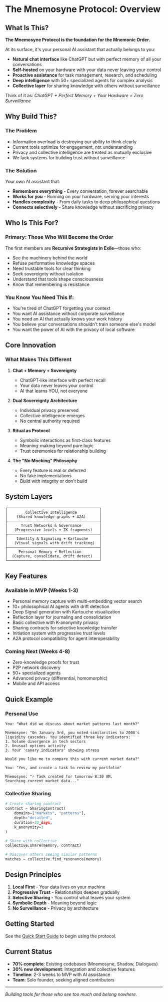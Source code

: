 # The Mnemosyne Protocol: Overview

## What Is This?

**The Mnemosyne Protocol is the foundation for the Mnemonic Order.**

At its surface, it's your personal AI assistant that actually belongs to you:
- **Natural chat interface** like ChatGPT but with perfect memory of all your conversations
- **Self-hosted** on your hardware with your data never leaving your control
- **Proactive assistance** for task management, research, and scheduling
- **Deep intelligence** with 50+ specialized agents for complex analysis
- **Collective layer** for sharing knowledge with others without surveillance

Think of it as: *ChatGPT + Perfect Memory + Your Hardware + Zero Surveillance*

## Why Build This?

### The Problem
- Information overload is destroying our ability to think clearly
- Current tools optimize for engagement, not understanding
- Privacy and collective intelligence are treated as mutually exclusive
- We lack systems for building trust without surveillance

### The Solution
Your own AI assistant that:
- **Remembers everything** - Every conversation, forever searchable
- **Works for you** - Running on your hardware, serving your interests
- **Handles complexity** - From daily tasks to deep philosophical questions
- **Connects selectively** - Share knowledge without sacrificing privacy

## Who Is This For?

### Primary: Those Who Will Become the Order

The first members are **Recursive Strategists in Exile**—those who:
- See the machinery behind the world
- Refuse performative knowledge spaces
- Need trustable tools for clear thinking
- Seek sovereignty without isolation
- Understand that tools shape consciousness
- Know that remembering is resistance

### You Know You Need This If:
- You're tired of ChatGPT forgetting your context
- You want AI assistance without corporate surveillance
- You need an AI that actually knows your work history
- You believe your conversations shouldn't train someone else's model
- You want the power of AI with the privacy of local software

## Core Innovation

### What Makes This Different

1. **Chat + Memory + Sovereignty**
   - ChatGPT-like interface with perfect recall
   - Your data never leaves your control
   - AI that learns YOU, not everyone

2. **Dual Sovereignty Architecture**
   - Individual privacy preserved
   - Collective intelligence emerges
   - No central authority required

3. **Ritual as Protocol**
   - Symbolic interactions as first-class features
   - Meaning-making beyond pure logic
   - Trust ceremonies for relationship building

4. **The "No Mocking" Philosophy**
   - Every feature is real or deferred
   - No fake implementations
   - Build with integrity or don't build

## System Layers

```
┌─────────────────────────────────────────┐
│        Collective Intelligence          │
│    (Shared knowledge graphs + A2A)      │
├─────────────────────────────────────────┤
│      Trust Networks & Governance        │
│   (Progressive levels + ZK fragments)   │
├─────────────────────────────────────────┤
│    Identity & Signaling + Kartouche     │
│   (Visual signals with drift tracking)  │
├─────────────────────────────────────────┤
│     Personal Memory + Reflection        │
│  (Capture, consolidate, drift detect)   │
└─────────────────────────────────────────┘
```

## Key Features

### Available in MVP (Weeks 1-3)
- Personal memory capture with multi-embedding vector search
- 10+ philosophical AI agents with drift detection
- Deep Signal generation with Kartouche visualization
- Reflection layer for journaling and consolidation
- Basic collective with K-anonymity privacy
- Sharing contracts for selective knowledge transfer
- Initiation system with progressive trust levels
- A2A protocol compatibility for agent interoperability

### Coming Next (Weeks 4-8)
- Zero-knowledge proofs for trust
- P2P network discovery
- 50+ specialized agents
- Advanced privacy (differential, homomorphic)
- Mobile and API access

## Quick Example

### Personal Use
```
You: "What did we discuss about market patterns last month?"

Mnemosyne: "On January 3rd, you noted similarities to 2008's 
liquidity cascades. You identified three key indicators:
1. Volume divergence in tech sectors
2. Unusual options activity
3. Your 'canary indicators' showing stress

Would you like me to compare this with current market data?"

You: "Yes, and create a task to review my portfolio"

Mnemosyne: "✓ Task created for tomorrow 8:30 AM. 
Searching current market data..."
```

### Collective Sharing
```python
# Create sharing contract
contract = SharingContract(
    domains=["markets", "patterns"],
    depth="detailed",
    duration=30_days,
    k_anonymity=3
)

# Share with collective
collective.share(memory, contract)

# Discover others seeing similar patterns
matches = collective.find_resonance(memory)
```

## Design Principles

1. **Local First** - Your data lives on your machine
2. **Progressive Trust** - Relationships deepen gradually
3. **Selective Sharing** - You control what leaves your system
4. **Symbolic Depth** - Meaning beyond logic
5. **No Surveillance** - Privacy by architecture

## Getting Started

See the [Quick Start Guide](../guides/QUICK_START.md) to begin using the protocol.

## Current Status

- **70% complete**: Existing codebases (Mnemosyne, Shadow, Dialogues)
- **30% new development**: Integration and collective features
- **Timeline**: 2-3 weeks to MVP with AI assistance
- **Team**: Solo founder, seeking aligned contributors

---

*Building tools for those who see too much and belong nowhere.*